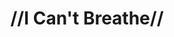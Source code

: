 ---
pid: LLP155
title: "//I Can't Breathe//"
location_transcription: On mount Everest
zipcode: '19120'
outside_phl: 
neighborhood: Logan,Olney
age: '12'
age_range: 6-13
instagram: 
image_file_name: LLP_155.jpg
proposal_transcription: |-
  He is on Mount Everest. He needs a oxygen tank because the higher you go the harder to breath

  Oxygen tank
topic: Environment,Pop Culture,Technology,Violence
topic_summary: 0, 0, 0, 0
type: Sculpture Statue
keywords_other: mount everest, i can't breathe, eric garner
credit: Hurley Perez
image_labels: 
twitter: 
facebook: 
permalink: "/monuments/llp155/"
layout: item-page
---